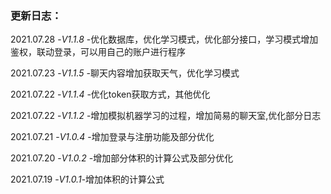 ### 更新日志：

2021.07.28 -_V1.1.8_ -优化数据库，优化学习模式，优化部分接口，学习模式增加鉴权，联动登录，可以用自己的账户进行程序

2021.07.23 -_V1.1.5_ -聊天内容增加获取天气，优化学习模式

2021.07.22 -_V1.1.4_ -优化token获取方式，其他优化

2021.07.22 -_V1.1.2_ -增加模拟机器学习的过程，增加简易的聊天室,优化部分日志

2021.07.21 -_V1.0.4_  -增加登录与注册功能及部分优化

2021.07.20 -_V1.0.2_ -增加部分体积的计算公式及部分优化

2021.07.19 -_V1.0.1_-增加体积的计算公式